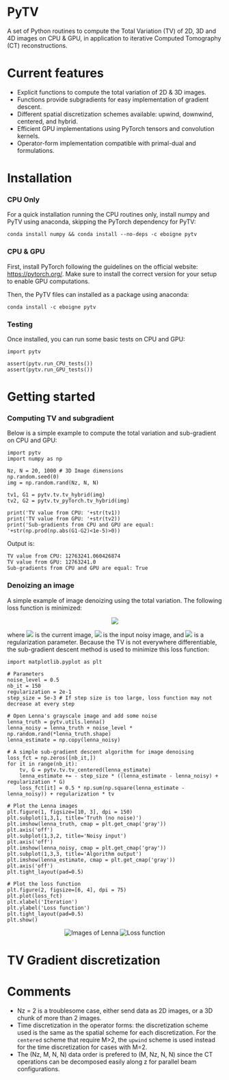 # PyTV
A set of Python routines to compute the Total Variation (TV) of 2D, 3D and 4D images on CPU & GPU, in application to iterative Computed Tomography (CT) reconstructions.

# Current features

- Explicit functions to compute the total variation of 2D & 3D images.
- Functions provide subgradients for easy implementation of gradient descent.
- Different spatial discretization schemes available: upwind, downwind, centered, and hybrid.
- Efficient GPU implementations using PyTorch tensors and convolution kernels.
- Operator-form implementation compatible with primal-dual and  formulations.

# Installation

### CPU Only

For a quick installation running the CPU routines only, install numpy and PyTV using anaconda, skipping the PyTorch dependency for PyTV:

`conda install numpy && conda install --no-deps -c eboigne pytv`


### CPU & GPU
First, install PyTorch following the guidelines on the official website: https://pytorch.org/. Make sure to install the correct version for your setup to enable GPU computations.  

Then, the PyTV files can installed as a package using anaconda:  

`conda install -c eboigne pytv`

### Testing

Once installed, you can run some basic tests on CPU and GPU:

```
import pytv

assert(pytv.run_CPU_tests())
assert(pytv.run_GPU_tests())
```

# Getting started

### Computing TV and subgradient

Below is a simple example to compute the total variation and sub-gradient on CPU and GPU:

```
import pytv  
import numpy as np

Nz, N = 20, 1000 # 3D Image dimensions
np.random.seed(0)
img = np.random.rand(Nz, N, N)

tv1, G1 = pytv.tv.tv_hybrid(img)
tv2, G2 = pytv.tv_pyTorch.tv_hybrid(img)

print('TV value from CPU: '+str(tv1))
print('TV value from GPU: '+str(tv2))
print('Sub-gradients from CPU and GPU are equal: '+str(np.prod(np.abs(G1-G2)<1e-5)>0))
```

Output is:

```
TV value from CPU: 12763241.060426874
TV value from GPU: 12763241.0
Sub-gradients from CPU and GPU are equal: True
```

### Denoizing an image

A simple example of image denoizing using the total variation. The following loss function is minimized:

<p align="center">
<img src="https://latex.codecogs.com/svg.latex?{\color{Gray}\Large&space;\frac{1}{2}||x-x_0||_2^2+\lambda\text{TV}(x)}"/>
</p>

where <img src="https://latex.codecogs.com/svg.latex?{\color{Gray}\Large&space;x"/> is the current image, <img src="https://latex.codecogs.com/svg.latex?{\color{Gray}\Large&space;x_0"/> is the input noisy image, and <img src="https://latex.codecogs.com/svg.latex?{\color{Gray}\Large&space;\lambda"/> is a regularization parameter.
Because the TV is not everywhere differentiable, the sub-gradient descent method is used to minimize this loss function:

```
import matplotlib.pyplot as plt

# Parameters
noise_level = 0.5
nb_it = 150
regularization = 2e-1
step_size = 5e-3 # If step size is too large, loss function may not decrease at every step

# Open Lenna's grayscale image and add some noise
lenna_truth = pytv.utils.lenna() 
lenna_noisy = lenna_truth + noise_level * np.random.rand(*lenna_truth.shape)
lenna_estimate = np.copy(lenna_noisy)

# A simple sub-gradient descent algorithm for image denoising
loss_fct = np.zeros([nb_it,])
for it in range(nb_it): 
    tv, G = pytv.tv.tv_centered(lenna_estimate)
    lenna_estimate += - step_size * ((lenna_estimate - lenna_noisy) + regularization * G)
    loss_fct[it] = 0.5 * np.sum(np.square(lenna_estimate - lenna_noisy)) + regularization * tv

# Plot the Lenna images
plt.figure(1, figsize=[10, 3], dpi = 150)
plt.subplot(1,3,1, title='Truth (no noise)')
plt.imshow(lenna_truth, cmap = plt.get_cmap('gray'))
plt.axis('off')
plt.subplot(1,3,2, title='Noisy input')
plt.axis('off')
plt.imshow(lenna_noisy, cmap = plt.get_cmap('gray'))
plt.subplot(1,3,3, title='Algorithm output')
plt.imshow(lenna_estimate, cmap = plt.get_cmap('gray'))
plt.axis('off')
plt.tight_layout(pad=0.5)

# Plot the loss function
plt.figure(2, figsize=[6, 4], dpi = 75)
plt.plot(loss_fct)
plt.xlabel('Iteration')
plt.ylabel('Loss function')
plt.tight_layout(pad=0.5)
plt.show()
```

<p align="center">
<img src="https://raw.githubusercontent.com/eboigne/PyTV/main/pytv/media/img_denoising_Lenna.png" alt="Images of Lenna"/>
<img src="https://raw.githubusercontent.com/eboigne/PyTV/main/pytv/media/img_denoising_loss_fct.png" alt="Loss function"/>
</p>


# TV Gradient discretization


# Comments

- Nz = 2 is a troublesome case, either send data as 2D images, or a 3D chunk of more than 2 images.
- Time discretization in the operator forms: the discretization scheme used is the same as the spatial scheme for each discretization. For the `centered` scheme that require M>2, the `upwind` scheme is used instead for the time discretization for cases with M=2.
- The (Nz, M, N, N) data order is prefered to (M, Nz, N, N) since the CT operations can be decomposed easily along z for parallel beam configurations. 
